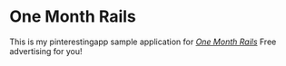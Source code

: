 # One Month Rails

This is my pinterestingapp sample application for 
[*One Month Rails*](http://onemonthrails.com)
Free advertising for you!
